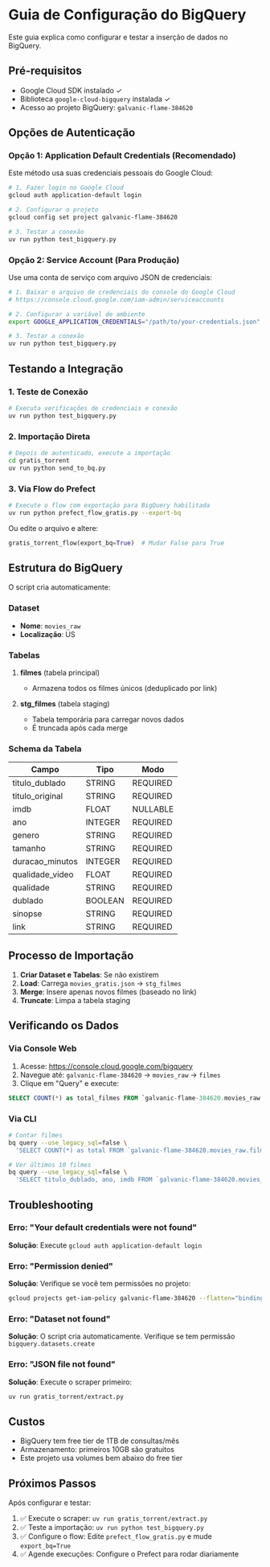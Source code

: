 # Guia de Configuração do BigQuery

Este guia explica como configurar e testar a inserção de dados no BigQuery.

## Pré-requisitos

- Google Cloud SDK instalado ✓
- Biblioteca `google-cloud-bigquery` instalada ✓
- Acesso ao projeto BigQuery: `galvanic-flame-384620`

## Opções de Autenticação

### Opção 1: Application Default Credentials (Recomendado)

Este método usa suas credenciais pessoais do Google Cloud:

```bash
# 1. Fazer login no Google Cloud
gcloud auth application-default login

# 2. Configurar o projeto
gcloud config set project galvanic-flame-384620

# 3. Testar a conexão
uv run python test_bigquery.py
```

### Opção 2: Service Account (Para Produção)

Use uma conta de serviço com arquivo JSON de credenciais:

```bash
# 1. Baixar o arquivo de credenciais do console do Google Cloud
# https://console.cloud.google.com/iam-admin/serviceaccounts

# 2. Configurar a variável de ambiente
export GOOGLE_APPLICATION_CREDENTIALS="/path/to/your-credentials.json"

# 3. Testar a conexão
uv run python test_bigquery.py
```

## Testando a Integração

### 1. Teste de Conexão

```bash
# Executa verificações de credenciais e conexão
uv run python test_bigquery.py
```

### 2. Importação Direta

```bash
# Depois de autenticado, execute a importação
cd gratis_torrent
uv run python send_to_bq.py
```

### 3. Via Flow do Prefect

```bash
# Execute o flow com exportação para BigQuery habilitada
uv run python prefect_flow_gratis.py --export-bq
```

Ou edite o arquivo e altere:
```python
gratis_torrent_flow(export_bq=True)  # Mudar False para True
```

## Estrutura do BigQuery

O script cria automaticamente:

### Dataset
- **Nome**: `movies_raw`
- **Localização**: US

### Tabelas

1. **filmes** (tabela principal)
   - Armazena todos os filmes únicos (deduplicado por link)

2. **stg_filmes** (tabela staging)
   - Tabela temporária para carregar novos dados
   - É truncada após cada merge

### Schema da Tabela

| Campo            | Tipo    | Modo     |
|------------------|---------|----------|
| titulo_dublado   | STRING  | REQUIRED |
| titulo_original  | STRING  | REQUIRED |
| imdb             | FLOAT   | NULLABLE |
| ano              | INTEGER | REQUIRED |
| genero           | STRING  | REQUIRED |
| tamanho          | STRING  | REQUIRED |
| duracao_minutos  | INTEGER | REQUIRED |
| qualidade_video  | FLOAT   | REQUIRED |
| qualidade        | STRING  | REQUIRED |
| dublado          | BOOLEAN | REQUIRED |
| sinopse          | STRING  | REQUIRED |
| link             | STRING  | REQUIRED |

## Processo de Importação

1. **Criar Dataset e Tabelas**: Se não existirem
2. **Load**: Carrega `movies_gratis.json` → `stg_filmes`
3. **Merge**: Insere apenas novos filmes (baseado no link)
4. **Truncate**: Limpa a tabela staging

## Verificando os Dados

### Via Console Web
1. Acesse: https://console.cloud.google.com/bigquery
2. Navegue até: `galvanic-flame-384620` → `movies_raw` → `filmes`
3. Clique em "Query" e execute:
```sql
SELECT COUNT(*) as total_filmes FROM `galvanic-flame-384620.movies_raw.filmes`
```

### Via CLI
```bash
# Contar filmes
bq query --use_legacy_sql=false \
  'SELECT COUNT(*) as total FROM `galvanic-flame-384620.movies_raw.filmes`'

# Ver últimos 10 filmes
bq query --use_legacy_sql=false \
  'SELECT titulo_dublado, ano, imdb FROM `galvanic-flame-384620.movies_raw.filmes` LIMIT 10'
```

## Troubleshooting

### Erro: "Your default credentials were not found"
**Solução**: Execute `gcloud auth application-default login`

### Erro: "Permission denied"
**Solução**: Verifique se você tem permissões no projeto:
```bash
gcloud projects get-iam-policy galvanic-flame-384620 --flatten="bindings[].members" --filter="bindings.members:user:$(gcloud config get-value account)"
```

### Erro: "Dataset not found"
**Solução**: O script cria automaticamente. Verifique se tem permissão `bigquery.datasets.create`

### Erro: "JSON file not found"
**Solução**: Execute o scraper primeiro:
```bash
uv run gratis_torrent/extract.py
```

## Custos

- BigQuery tem free tier de 1TB de consultas/mês
- Armazenamento: primeiros 10GB são gratuitos
- Este projeto usa volumes bem abaixo do free tier

## Próximos Passos

Após configurar e testar:

1. ✅ Execute o scraper: `uv run gratis_torrent/extract.py`
2. ✅ Teste a importação: `uv run python test_bigquery.py`
3. ✅ Configure o flow: Edite `prefect_flow_gratis.py` e mude `export_bq=True`
4. ✅ Agende execuções: Configure o Prefect para rodar diariamente
